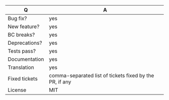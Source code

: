 | Q             | A
| ------------- | ---
| Bug fix?      | yes|no
| New feature?  | yes|no
| BC breaks?    | yes|no
| Deprecations? | yes|no
| Tests pass?   | yes|no
| Documentation | yes|no
| Translation   | yes|no
| Fixed tickets | comma-separated list of tickets fixed by the PR, if any
| License       | MIT
